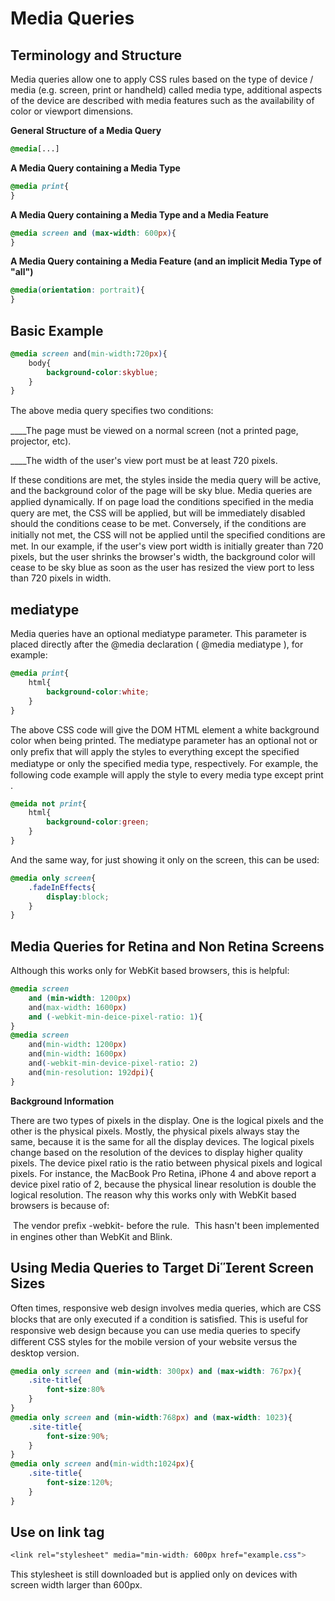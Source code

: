 # Media Queries

## Terminology and Structure

Media queries allow one to apply CSS rules based on the type of device / media (e.g. screen, print or handheld)
called media type, additional aspects of the device are described with media features such as the availability of
color or viewport dimensions.

**General Structure of a Media Query**

```css
@media[...]
```

**A Media Query containing a Media Type**

```css
@media print{
}
```

**A Media Query containing a Media Type and a Media Feature**

```css
@media screen and (max-width: 600px){
}
```

**A Media Query containing a Media Feature (and an implicit Media Type of "all")**

```css
@media(orientation: portrait){
}
```

## Basic Example

```css
@media screen and(min-width:720px){
	body{
		background-color:skyblue;
	}
}
```



The above media query speciﬁes two conditions:

____The page must be viewed on a normal screen (not a printed page, projector, etc).

____The width of the user's view port must be at least 720 pixels.

If these conditions are met, the styles inside the media query will be active, and the background color of the page
will be sky blue.
Media queries are applied dynamically. If on page load the conditions speciﬁed in the media query are met, the CSS
will be applied, but will be immediately disabled should the conditions cease to be met. Conversely, if the
conditions are initially not met, the CSS will not be applied until the speciﬁed conditions are met.
In our example, if the user's view port width is initially greater than 720 pixels, but the user shrinks the browser's
width, the background color will cease to be sky blue as soon as the user has resized the view port to less than 720
pixels in width.

## mediatype

Media queries have an optional mediatype parameter. This parameter is placed directly after the @media
declaration ( @media mediatype ), for example:

```css
@media print{
	html{
		background-color:white;
	}
}
```

The above CSS code will give the DOM HTML element a white background color when being printed.
The mediatype parameter has an optional not or only preﬁx that will apply the styles to everything except the
speciﬁed mediatype or only the speciﬁed media type, respectively. For example, the following code example will
apply the style to every media type except print .

```css
@meida not print{
	html{
		background-color:green;
	}
}
```

And the same way, for just showing it only on the screen, this can be used:

```css
@media only screen{
	.fadeInEffects{
		display:block;
	}
}
```

## Media Queries for Retina and Non Retina Screens
Although this works only for WebKit based browsers, this is helpful:

```css
@media screen
	and (min-width: 1200px)
	and(max-width: 1600px)
	and (-webkit-min-deice-pixel-ratio: 1){
}
@media screen
    and(min-width: 1200px)
    and(min-width: 1600px)
    and(-webkit-min-device-pixel-ratio: 2)
    and(min-resolution: 192dpi){
}
```

**Background Information**

There are two types of pixels in the display. One is the logical pixels and the other is the physical pixels. Mostly, the
physical pixels always stay the same, because it is the same for all the display devices. The logical pixels change
based on the resolution of the devices to display higher quality pixels. The device pixel ratio is the ratio between
physical pixels and logical pixels. For instance, the MacBook Pro Retina, iPhone 4 and above report a device pixel
ratio of 2, because the physical linear resolution is double the logical resolution.
The reason why this works only with WebKit based browsers is because of:

​		The vendor preﬁx -webkit- before the rule.
​		This hasn't been implemented in engines other than WebKit and Blink.

## Using Media Queries to Target Dierent Screen Sizes

Often times, responsive web design involves media queries, which are CSS blocks that are only executed if a
condition is satisﬁed. This is useful for responsive web design because you can use media queries to specify
diﬀerent CSS styles for the mobile version of your website versus the desktop version.

```css
@media only screen and (min-width: 300px) and (max-width: 767px){
	.site-title{
		font-size:80%
	}
}
@media only screen and (min-width:768px) and (max-width: 1023){
	.site-title{
		font-size:90%;
	}
}
@media only screen and(min-width:1024px){
	.site-title{
		font-size:120%;
	}
}
```

 ## Use on link tag

```css
<link rel="stylesheet" media="min-width: 600px href="example.css">
```

This stylesheet is still downloaded but is applied only on devices with screen width larger than 600px.